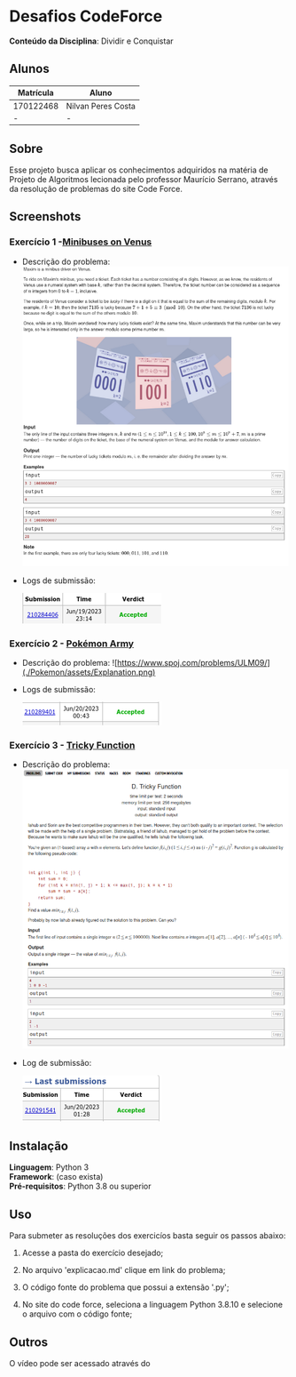 # Desafios CodeForce

**Conteúdo da Disciplina**: Dividir e Conquistar<br>

## Alunos
|Matrícula | Aluno |
| -- | -- |
| 170122468  |  Nilvan Peres Costa |
| -  |  - |

## Sobre 
Esse projeto busca aplicar os conhecimentos adquiridos na matéria de Projeto de Algoritmos lecionada pelo professor Maurício Serrano, através da resolução de problemas do site Code Force.

## Screenshots

### Exercício 1 -[Minibuses on Venus](https://codeforces.com/problemset/problem/1808/E2)

- Descrição do problema:
![Minibuses on Venus](./Minibus//assets/Explanation.png)

- Logs de submissão:

  ![LogsSubmissao](./Minibus/assets/Log.png)

### Exercício 2 - [Pokémon Army](./assets/Explanation.png)
- Descrição do problema:
![https://www.spoj.com/problems/ULM09/](./Pokemon/assets/Explanation.png)


- Logs de submissão:

  ![LogsSubmissao](./Pokemon/assets/Log.png)

### Exercício 3 - [Tricky Function ](https://codeforces.com/contest/429/problem/D)

- Descrição do problema:
![Help the old King](./TrickyFunction/assets/Explanation.png)

- Log de submissão:

  ![LogsSubmissao](./TrickyFunction/assets/Log.png)



## Instalação 
**Linguagem**: Python 3<br>
**Framework**: (caso exista)<br>
**Pré-requisitos**: Python 3.8 ou superior<br>

## Uso 

Para submeter as resoluções dos exercicíos basta seguir os passos abaixo:

1. Acesse a pasta do exercício desejado;

2. No arquivo 'explicacao.md' clique em link do problema;

3. O código fonte do problema que possui a extensão '.py';

4. No site do code force, seleciona a linguagem Python 3.8.10 e selecione o arquivo com o código fonte;

## Outros 
O vídeo pode ser acessado através do
[]()




